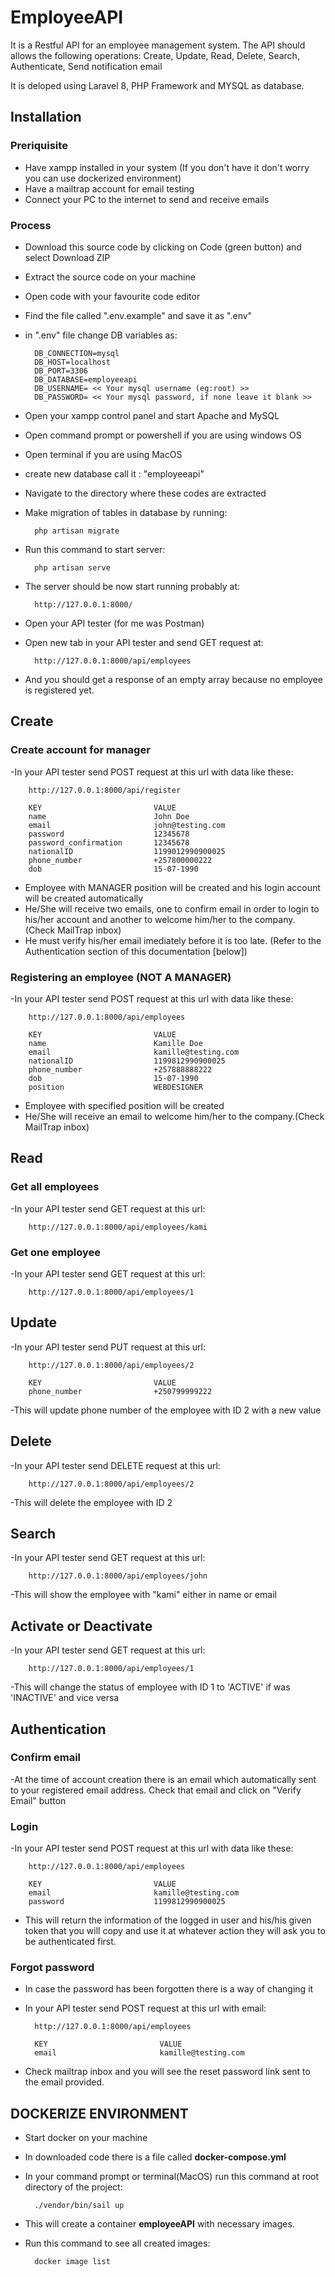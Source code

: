 # EmployeeAPI
 
It is a Restful API for an employee management system. The API should allows the following operations:
Create, Update, Read, Delete, Search, Authenticate, Send notification email

It is deloped using Laravel 8, PHP Framework and MYSQL as database.

## Installation

### Preriquisite
- Have xampp installed in your system (If you don't have it don't worry you can use dockerized environment)
- Have a mailtrap account for email testing
- Connect your PC to the internet to send and receive emails
### Process
- Download this source code by clicking on Code (green button) and select Download ZIP
- Extract the source code on your machine
- Open code with your favourite code editor
- Find the file called ".env.example" and save it as ".env"
- in ".env" file change DB variables as:

		DB_CONNECTION=mysql
		DB_HOST=localhost
		DB_PORT=3306
		DB_DATABASE=employeeapi
		DB_USERNAME= << Your mysql username (eg:root) >>
		DB_PASSWORD= << Your mysql password, if none leave it blank >>

- Open your xampp control panel and start Apache and MySQL
- Open command prompt or powershell if you are using windows OS
- Open terminal if you are using MacOS
- create new database call it : "employeeapi"
- Navigate to the directory where these codes are extracted
- Make migration of tables in database by running: 

		php artisan migrate

- Run this command to start server: 

		php artisan serve

- The server should be now start running probably at:

		http://127.0.0.1:8000/

- Open your API tester (for me was Postman)
- Open new tab in your API tester and send GET request at:

		http://127.0.0.1:8000/api/employees

- And you should get a response of an empty array because no employee is registered yet.

## Create

### Create account for manager
-In your API tester send POST request at this url with  data like these:

		http://127.0.0.1:8000/api/register

		KEY 						VALUE
		name 						John Doe
		email 						john@testing.com
		password 					12345678
		password_confirmation 		12345678
		nationalID 					1199012990900025
		phone_number 				+257800000222
		dob 						15-07-1990

- Employee with MANAGER position  will be created and his login account will be created automatically
- He/She will receive two emails, one to confirm email in order to login to his/her account and another to welcome him/her to the company. (Check MailTrap inbox)
- He must verify his/her email imediately before it is too late. (Refer to the Authentication section of this documentation [below])

### Registering an employee (NOT A MANAGER)
-In your API tester send POST request at this url with  data like these:

		http://127.0.0.1:8000/api/employees

		KEY 						VALUE
		name 						Kamille Doe
		email 						kamille@testing.com
		nationalID 					1199812990900025
		phone_number 				+257888888222
		dob 						15-07-1990
		position 					WEBDESIGNER

- Employee with specified position  will be created
- He/She will receive an email to welcome him/her to the company.(Check MailTrap inbox)

## Read

### Get all employees
-In your API tester send GET request at this url:

		http://127.0.0.1:8000/api/employees/kami

### Get one employee
-In your API tester send GET request at this url:

		http://127.0.0.1:8000/api/employees/1


## Update
-In your API tester send PUT request at this url:

		http://127.0.0.1:8000/api/employees/2

		KEY 						VALUE
		phone_number 				+250799999222

-This will update phone number of the employee with ID 2 with a new value

## Delete

-In your API tester send DELETE request at this url:

		http://127.0.0.1:8000/api/employees/2

-This will delete the employee with ID 2 

## Search

-In your API tester send GET request at this url:

		http://127.0.0.1:8000/api/employees/john

-This will show the employee with  "kami" either in name or email 

## Activate or Deactivate

-In your API tester send GET request at this url:

		http://127.0.0.1:8000/api/employees/1

-This will change the status of employee with ID 1 to 'ACTIVE' if was 'INACTIVE' and vice versa 

## Authentication

### Confirm email

-At the time of account creation there is an email which automatically sent to your registered email address. Check that email and click on "Verify Email" button

### Login

-In your API tester send POST request at this url with  data like these:

		http://127.0.0.1:8000/api/employees

		KEY 						VALUE
		email 						kamille@testing.com
		password 					1199812990900025

- This will return the information of the logged in user and his/his given token that you will copy and use it at whatever action they will ask you to be authenticated first.

### Forgot password

- In case the password has been forgotten there is a way of changing it
- In your API tester send POST request at this url with email:

		http://127.0.0.1:8000/api/employees 

		KEY 						VALUE
		email 						kamille@testing.com

- Check mailtrap inbox and you will see the reset password link sent to the email provided.

## DOCKERIZE ENVIRONMENT

- Start docker on your machine
- In downloaded code there is a file called **docker-compose.yml**
- In your command prompt or terminal(MacOS) run this command at root directory of the project:

		./vendor/bin/sail up

- This will create a container **employeeAPI** with necessary images. 
- Run this command to see all created images:

		docker image list
